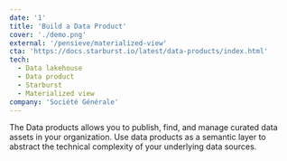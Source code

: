 ```yaml
---
date: '1'
title: 'Build a Data Product'
cover: './demo.png'
external: '/pensieve/materialized-view'
cta: 'https://docs.starburst.io/latest/data-products/index.html'
tech:
  - Data lakehouse
  - Data product
  - Starburst
  - Materialized view
company: 'Société Générale'
---
```


The Data products allows you to publish, find, and manage curated data assets in your organization. Use data products as a semantic layer to abstract the technical complexity of your underlying data sources.
